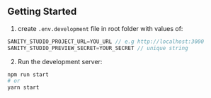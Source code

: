 
## Getting Started

1. create `.env.development` file in root folder with values of:

```javascript
SANITY_STUDIO_PROJECT_URL=YOU_URL // e.g http://localhost:3000
SANITY_STUDIO_PREVIEW_SECRET=YOUR_SECRET // unique string
```

2. Run the development server:

```bash
npm run start
# or
yarn start
```


